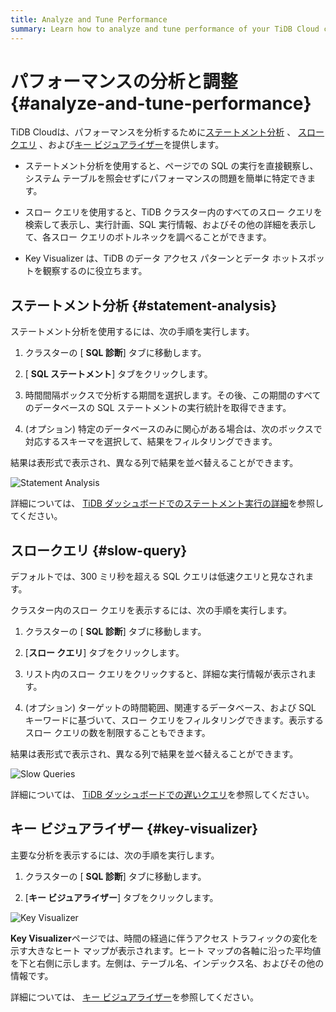 ```yaml
---
title: Analyze and Tune Performance
summary: Learn how to analyze and tune performance of your TiDB Cloud cluster.
---
```


# パフォーマンスの分析と調整 {#analyze-and-tune-performance}

TiDB Cloudは、パフォーマンスを分析するために[ステートメント分析](#statement-analysis) 、 [スロークエリ](#slow-query) 、および[キー ビジュアライザー](#key-visualizer)を提供します。

-   ステートメント分析を使用すると、ページでの SQL の実行を直接観察し、システム テーブルを照会せずにパフォーマンスの問題を簡単に特定できます。

-   スロー クエリを使用すると、TiDB クラスター内のすべてのスロー クエリを検索して表示し、実行計画、SQL 実行情報、およびその他の詳細を表示して、各スロー クエリのボトルネックを調べることができます。

-   Key Visualizer は、TiDB のデータ アクセス パターンとデータ ホットスポットを観察するのに役立ちます。

## ステートメント分析 {#statement-analysis}

ステートメント分析を使用するには、次の手順を実行します。

1.  クラスターの [ **SQL 診断**] タブに移動します。

2.  [ **SQL ステートメント**] タブをクリックします。

3.  時間間隔ボックスで分析する期間を選択します。その後、この期間のすべてのデータベースの SQL ステートメントの実行統計を取得できます。

4.  (オプション) 特定のデータベースのみに関心がある場合は、次のボックスで対応するスキーマを選択して、結果をフィルタリングできます。

結果は表形式で表示され、異なる列で結果を並べ替えることができます。

![Statement Analysis](https://download.pingcap.com/images/docs/tidb-cloud/statement-analysis.png)

詳細については、 [TiDB ダッシュボードでのステートメント実行の詳細](https://docs.pingcap.com/tidb/stable/dashboard-statement-details)を参照してください。

## スロークエリ {#slow-query}

デフォルトでは、300 ミリ秒を超える SQL クエリは低速クエリと見なされます。

クラスター内のスロー クエリを表示するには、次の手順を実行します。

1.  クラスターの [ **SQL 診断**] タブに移動します。

2.  [**スロー クエリ**] タブをクリックします。

3.  リスト内のスロー クエリをクリックすると、詳細な実行情報が表示されます。

4.  (オプション) ターゲットの時間範囲、関連するデータベース、および SQL キーワードに基づいて、スロー クエリをフィルタリングできます。表示するスロー クエリの数を制限することもできます。

結果は表形式で表示され、異なる列で結果を並べ替えることができます。

![Slow Queries](https://download.pingcap.com/images/docs/tidb-cloud/slow-queries.png)

詳細については、 [TiDB ダッシュボードでの遅いクエリ](https://docs.pingcap.com/tidb/stable/dashboard-slow-query)を参照してください。

## キー ビジュアライザー {#key-visualizer}

主要な分析を表示するには、次の手順を実行します。

1.  クラスターの [ **SQL 診断**] タブに移動します。

2.  [**キー ビジュアライザー**] タブをクリックします。

![Key Visualizer](https://download.pingcap.com/images/docs/tidb-cloud/key-visualizer.png)

**Key Visualizer**ページでは、時間の経過に伴うアクセス トラフィックの変化を示す大きなヒート マップが表示されます。ヒート マップの各軸に沿った平均値を下と右側に示します。左側は、テーブル名、インデックス名、およびその他の情報です。

詳細については、 [キー ビジュアライザー](https://docs.pingcap.com/tidb/stable/dashboard-key-visualizer)を参照してください。
